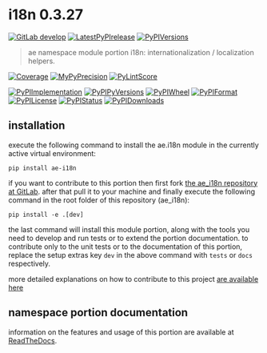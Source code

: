 <!-- THIS FILE IS EXCLUSIVELY MAINTAINED by the project ae.ae V0.3.91 -->
<!-- THIS FILE IS EXCLUSIVELY MAINTAINED by the project aedev.tpl_namespace_root V0.3.13 -->
# i18n 0.3.27

[![GitLab develop](https://img.shields.io/gitlab/pipeline/ae-group/ae_i18n/develop?logo=python)](
    https://gitlab.com/ae-group/ae_i18n)
[![LatestPyPIrelease](
    https://img.shields.io/gitlab/pipeline/ae-group/ae_i18n/release0.3.26?logo=python)](
    https://gitlab.com/ae-group/ae_i18n/-/tree/release0.3.26)
[![PyPIVersions](https://img.shields.io/pypi/v/ae_i18n)](
    https://pypi.org/project/ae-i18n/#history)

>ae namespace module portion i18n: internationalization / localization helpers.

[![Coverage](https://ae-group.gitlab.io/ae_i18n/coverage.svg)](
    https://ae-group.gitlab.io/ae_i18n/coverage/index.html)
[![MyPyPrecision](https://ae-group.gitlab.io/ae_i18n/mypy.svg)](
    https://ae-group.gitlab.io/ae_i18n/lineprecision.txt)
[![PyLintScore](https://ae-group.gitlab.io/ae_i18n/pylint.svg)](
    https://ae-group.gitlab.io/ae_i18n/pylint.log)

[![PyPIImplementation](https://img.shields.io/pypi/implementation/ae_i18n)](
    https://gitlab.com/ae-group/ae_i18n/)
[![PyPIPyVersions](https://img.shields.io/pypi/pyversions/ae_i18n)](
    https://gitlab.com/ae-group/ae_i18n/)
[![PyPIWheel](https://img.shields.io/pypi/wheel/ae_i18n)](
    https://gitlab.com/ae-group/ae_i18n/)
[![PyPIFormat](https://img.shields.io/pypi/format/ae_i18n)](
    https://pypi.org/project/ae-i18n/)
[![PyPILicense](https://img.shields.io/pypi/l/ae_i18n)](
    https://gitlab.com/ae-group/ae_i18n/-/blob/develop/LICENSE.md)
[![PyPIStatus](https://img.shields.io/pypi/status/ae_i18n)](
    https://libraries.io/pypi/ae-i18n)
[![PyPIDownloads](https://img.shields.io/pypi/dm/ae_i18n)](
    https://pypi.org/project/ae-i18n/#files)


## installation


execute the following command to install the
ae.i18n module
in the currently active virtual environment:
 
```shell script
pip install ae-i18n
```

if you want to contribute to this portion then first fork
[the ae_i18n repository at GitLab](
https://gitlab.com/ae-group/ae_i18n "ae.i18n code repository").
after that pull it to your machine and finally execute the
following command in the root folder of this repository
(ae_i18n):

```shell script
pip install -e .[dev]
```

the last command will install this module portion, along with the tools you need
to develop and run tests or to extend the portion documentation. to contribute only to the unit tests or to the
documentation of this portion, replace the setup extras key `dev` in the above command with `tests` or `docs`
respectively.

more detailed explanations on how to contribute to this project
[are available here](
https://gitlab.com/ae-group/ae_i18n/-/blob/develop/CONTRIBUTING.rst)


## namespace portion documentation

information on the features and usage of this portion are available at
[ReadTheDocs](
https://ae.readthedocs.io/en/latest/_autosummary/ae.i18n.html
"ae_i18n documentation").
